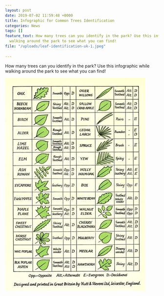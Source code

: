 ```yaml
---
layout: post
date: 2019-07-02 11:59:48 +0000
title: Infographic for Common Trees Identification
categories: News
tags: []
feature_text: How many trees can you identify in the park? Use this infographic while
  walking around the park to see what you can find!
file: "/uploads/leaf-identification-uk-1.jpeg"

---
```

How many trees can you identify in the park? Use this infographic while walking around the park to see what you can find!

![](/uploads/leaf-identification-uk.jpeg)